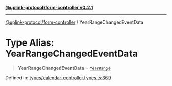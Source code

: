 [**@uplink-protocol/form-controller v0.2.1**](../README.md)

***

[@uplink-protocol/form-controller](../globals.md) / YearRangeChangedEventData

# Type Alias: YearRangeChangedEventData

> **YearRangeChangedEventData** = [`YearRange`](../interfaces/YearRange.md)

Defined in: [types/calendar-controller.types.ts:369](https://github.com/jmkcoder/uplink-protocol-calendar/blob/311e0b81efba7399cf1c367c0a2007aa66f3b830/src/types/calendar-controller.types.ts#L369)
